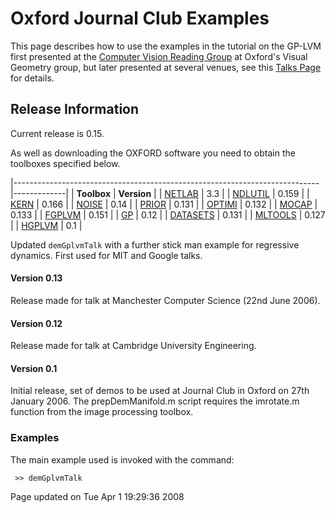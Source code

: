 
Oxford Journal Club Examples
============================

This page describes how to use the examples in the tutorial on the GP-LVM first presented at the [Computer Vision Reading Group](http://www.robots.ox.ac.uk/~cvrg/) at Oxford's Visual Geometry group, but later presented at several venues, see this [Talks Page](http://inverseprobability.com/talks.md) for details.


Release Information
-------------------

Current release is 0.15.

As well as downloading the OXFORD software you need to obtain the toolboxes specified below. 

|----------------------------------------------------------------------------|-------------|
| **Toolbox**                                                                | **Version** |
| [NETLAB](http://inverseprobability.com/netlab/downloadFiles/vrs3p3)       | 3.3         |
| [NDLUTIL](http://inverseprobability.com/ndlutil/downloadFiles/vrs0p159)   | 0.159       |
| [KERN](http://inverseprobability.com/kern/downloadFiles/vrs%200p166)      | 0.166       |
| [NOISE](http://inverseprobability.com/noise/downloadFiles/vrs0p14)        | 0.14        |
| [PRIOR](http://inverseprobability.com/prior/downloadFiles/vrs0p131)       | 0.131       |
| [OPTIMI](http://inverseprobability.com/optimi/downloadFiles/vrs0p132)     | 0.132       |
| [MOCAP](http://inverseprobability.com/mocap/downloadFiles/vrs0p133)       | 0.133       |
| [FGPLVM](http://inverseprobability.com/fgplvm/downloadFiles/vrs0p151)     | 0.151       |
| [GP](http://inverseprobability.com/gp/downloadFiles/vrs0p12)              | 0.12        |
| [DATASETS](http://inverseprobability.com/datasets/downloadFiles/vrs0p131) | 0.131       |
| [MLTOOLS](http://inverseprobability.com/mltools/downloadFiles/vrs0p127)   | 0.127       |
| [HGPLVM](http://inverseprobability.com/hgplvm/downloadFiles/vrs0p1)       | 0.1         |

Updated `demGplvmTalk` with a further stick man example for regressive dynamics. First used for MIT and Google talks.

#### Version 0.13

Release made for talk at Manchester Computer Science (22nd June 2006).

#### Version 0.12

Release made for talk at Cambridge University Engineering.

#### Version 0.1

Initial release, set of demos to be used at Journal Club in Oxford on 27th January 2006. The prepDemManifold.m script requires the imrotate.m function from the image processing toolbox.

### Examples

The main example used is invoked with the command:

`  >> demGplvmTalk `

Page updated on Tue Apr 1 19:29:36 2008
